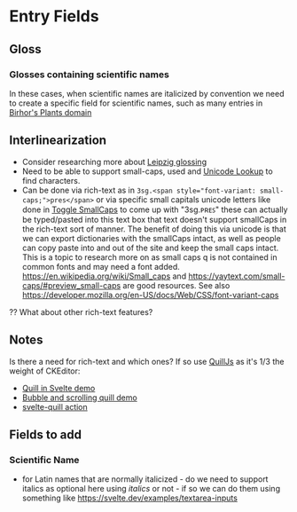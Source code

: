 # Entry Fields

## Gloss

### Glosses containing scientific names

In these cases, when scientific names are italicized by convention we need to create a specific field for scientific names, such as many entries in [Birhor's Plants domain](https://livingdictionaries.app/birhor/entries)

## Interlinearization
- Consider researching more about [Leipzig glossing](https://ctan.org/pkg/leipzig?lang=en)
- Need to be able to support small-caps, used and [Unicode Lookup](https://unicode.emnudge.dev/) to find characters.
- Can be done via rich-text as in `3sg.<span style="font-variant: small-caps;">pres</span>` or via specific small capitals unicode letters like done in [Toggle SmallCaps](https://svelte.dev/repl/231af5758d6b484dbbee7827b0b95540?version=3.46.4) to come up with "3sg.ᴘʀᴇꜱ" these can actually be typed/pasted into this text box that text doesn't support smallCaps in the rich-text sort of manner. The benefit of doing this via unicode is that we can export dictionaries with the smallCaps intact, as well as people can copy paste into and out of the site and keep the small caps intact. This is a topic to research more on as small caps q is not contained in common fonts and may need a font added. https://en.wikipedia.org/wiki/Small_caps and https://yaytext.com/small-caps/#preview_small-caps are good resources. See also https://developer.mozilla.org/en-US/docs/Web/CSS/font-variant-caps

?? What about other rich-text features?

## Notes

Is there a need for rich-text and which ones? If so use [QuillJs](https://quilljs.com) as it's 1/3 the weight of CKEditor:
- [Quill in Svelte demo](https://svelte.dev/repl/e2bbe94abb19419892442729752ee308?version=3.19.1)
- [Bubble and scrolling quill demo](https://quilljs.com/playground/#autogrow-height)
- [svelte-quill action](https://github.com/kevmodrome/svelte-quill/blob/master/src/main.js)

## Fields to add

### Scientific Name

- for Latin names that are normally italicized - do we need to support italics as optional here using *italics* or not - if so we can do them using something like https://svelte.dev/examples/textarea-inputs
